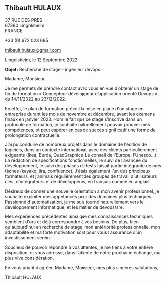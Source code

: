 <div class="flex-box">
<aside>

# Thibault HULAUX

37 RUE DES PRES  
67380 Lingolsheim  
FRANCE

+33 (0) 672 023 695

[thibault.hulaux@gmail.com](mailto:thibault.hulaux@gmail.com)

</aside>
<main>
<section class="date">

Lingolsheim, le 12 Septembre 2022

</section>
<section class="object">

**Objet:** Recherche de stage - ingénieur devops

</section>
<section class="letter">

Madame, Monsieur,

Je me permets de prendre contact avec vous en vue d’obtenir un stage de fin de formation
« Concepteur développeur d’application orienté Devops », du 14/11/2022 au 23/12/2022.

En effet, le plan de formation prévoit la mise en place d'un stage en entreprise durant les mois de novembre et décembre, avant les examens finaux en janvier 2023. Hors le fait que ce stage s’inscrive dans un protocole de formation, je souhaite naturellement pouvoir prouver mes compétences, et peut espérer en cas de succès significatif une forme de prolongation contractuelle.

J’ai pu conduire de nombreux projets dans le domaine de l'édition de logiciels, dans un contexte international, avec des clients particulièrement exigeants (Ikea, Burda, QuadGraphics, Le conseil de l’Europe, l’Unesco…).
La rédaction de spécifications fonctionnelles, le suivi de l’avancée du développement, le suivi des phases de tests faisait partie intégrante de mes tâches (kayako, jira, confluence).
J’étais également l’un des principaux formateurs, et j’animais régulièrement des groupes de travail d’utilisateurs clés, d’intégrateurs et de développeurs, en français comme en anglais.

Désireux de donner une nouvelle orientation à mon avenir professionnel, je souhaite exploiter mes appétances pour des domaines plus techniques. Passionné d'automatisation, je me suis tourné naturellement vers le developpement informatique, et les métier de devops/sre.

Mes expériences précédentes ainsi que mes connaissances techniques semblent d'ors et déjà correspondre à vos besoins. De plus, bien qu'aujourd'hui en recherche de stage, mon antériorité professionnelle, mon adaptabilité et ma forte motivation sont pour vous l’assurance d’un investissement serein.

Soucieux de pouvoir répondre à vos attentes, je me tiens à votre entière disposition, et vous adresse, dans l’attente de notre prochaine échange, ma plus vive considération.

En vous priant d’agréer, Madame, Monsieur, mes plus sincères salutations,

</section>
<section class="signature">

Thibault HULAUX

</section>
</main>
</div>
